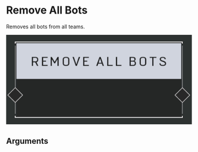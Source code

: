 # Remove All Bots



Removes all bots from all teams.

![Remove All Bots](../../.gitbook/assets/images/scripting/bots/removeallbots.png)

## Arguments

